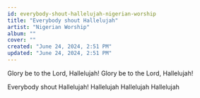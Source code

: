```yaml
---
id: everybody-shout-hallelujah-nigerian-worship
title: "Everybody shout Hallelujah"
artist: "Nigerian Worship"
album: ""
cover: ""
created: "June 24, 2024, 2:51 PM"
updated: "June 24, 2024, 2:51 PM"
---
```


Glory be to the Lord, Hallelujah!
Glory be to the Lord, Hallelujah!

Everybody shout Hallelujah!
Hallelujah
Hallelujah
Hallelujah
